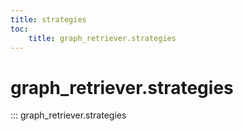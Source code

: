 ```yaml
---
title: strategies
toc:
    title: graph_retriever.strategies
---
```


# graph_retriever.strategies

::: graph_retriever.strategies